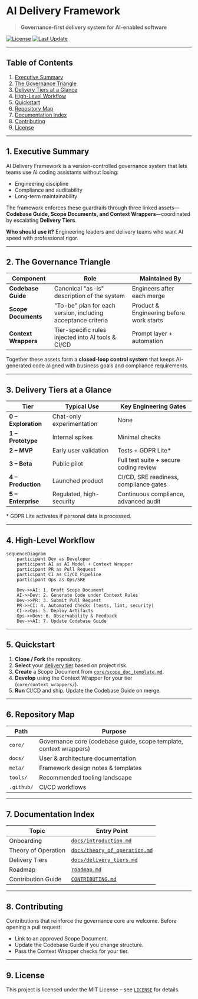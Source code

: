 # AI Delivery Framework

> **Governance-first delivery system for AI-enabled software**

[![License](https://img.shields.io/github/license/skyblue-will/AI-Delivery-Framework)](LICENSE)
[![Last Update](https://img.shields.io/github/last-commit/skyblue-will/AI-Delivery-Framework)](https://github.com/skyblue-will/AI-Delivery-Framework/commits/main)

---

## Table of Contents

1. [Executive Summary](#1-executive-summary)
2. [The Governance Triangle](#2-the-governance-triangle)
3. [Delivery Tiers at a Glance](#3-delivery-tiers-at-a-glance)
4. [High-Level Workflow](#4-high-level-workflow)
5. [Quickstart](#5-quickstart)
6. [Repository Map](#6-repository-map)
7. [Documentation Index](#7-documentation-index)
8. [Contributing](#8-contributing)
9. [License](#9-license)

---

## 1. Executive Summary

AI Delivery Framework is a version-controlled governance system that lets teams use AI coding assistants without losing:

* Engineering discipline
* Compliance and auditability
* Long-term maintainability

The framework enforces these guardrails through three linked assets—**Codebase Guide, Scope Documents, and Context Wrappers**—coordinated by escalating **Delivery Tiers**.

**Who should use it?** Engineering leaders and delivery teams who want AI speed with professional rigor.

---

## 2. The Governance Triangle

| Component | Role | Maintained By |
|-----------|------|--------------|
| **Codebase Guide** | Canonical "as-is" description of the system | Engineers after each merge |
| **Scope Documents** | "To-be" plan for each version, including acceptance criteria | Product & Engineering before work starts |
| **Context Wrappers** | Tier-specific rules injected into AI tools & CI/CD | Prompt layer + automation |

Together these assets form a **closed-loop control system** that keeps AI-generated code aligned with business goals and compliance requirements.

---

## 3. Delivery Tiers at a Glance

| Tier | Typical Use | Key Engineering Gates |
|------|-------------|-----------------------|
| **0 – Exploration** | Chat-only experimentation | None |
| **1 – Prototype** | Internal spikes | Minimal checks |
| **2 – MVP** | Early user validation | Tests + GDPR Lite* |
| **3 – Beta** | Public pilot | Full test suite + secure coding review |
| **4 – Production** | Launched product | CI/CD, SRE readiness, compliance gates |
| **5 – Enterprise** | Regulated, high-security | Continuous compliance, advanced audit |

\* GDPR Lite activates if personal data is processed.

---

## 4. High-Level Workflow

```mermaid
sequenceDiagram
    participant Dev as Developer
    participant AI as AI Model + Context Wrapper
    participant PR as Pull Request
    participant CI as CI/CD Pipeline
    participant Ops as Ops/SRE

    Dev->>AI: 1. Draft Scope Document
    AI->>Dev: 2. Generate Code under Context Rules
    Dev->>PR: 3. Submit Pull Request
    PR->>CI: 4. Automated Checks (tests, lint, security)
    CI->>Ops: 5. Deploy Artifacts
    Ops->>Dev: 6. Observability & Feedback
    Dev->>AI: 7. Update Codebase Guide
```

---

## 5. Quickstart

1. **Clone / Fork** the repository.
2. **Select** your [delivery tier](docs/delivery_tiers.md) based on project risk.
3. **Create** a Scope Document from [`core/scope_doc_template.md`](core/scope_doc_template.md).
4. **Develop** using the Context Wrapper for your tier (`core/context_wrappers/`).
5. **Run** CI/CD and ship. Update the Codebase Guide on merge.

---

## 6. Repository Map

| Path | Purpose |
|------|---------|
| `core/` | Governance core (codebase guide, scope template, context wrappers) |
| `docs/` | User & architecture documentation |
| `meta/` | Framework design notes & templates |
| `tools/` | Recommended tooling landscape |
| `.github/` | CI/CD workflows |

---

## 7. Documentation Index

| Topic | Entry Point |
|-------|-------------|
| Onboarding | [`docs/introduction.md`](docs/introduction.md) |
| Theory of Operation | [`docs/theory_of_operation.md`](docs/theory_of_operation.md) |
| Delivery Tiers | [`docs/delivery_tiers.md`](docs/delivery_tiers.md) |
| Roadmap | [`roadmap.md`](roadmap.md) |
| Contribution Guide | [`CONTRIBUTING.md`](CONTRIBUTING.md) |

---

## 8. Contributing

Contributions that reinforce the governance core are welcome. Before opening a pull request:

* Link to an approved Scope Document.
* Update the Codebase Guide if you change structure.
* Pass the Context Wrapper checks for your tier.

---

## 9. License

This project is licensed under the MIT License – see [`LICENSE`](LICENSE) for details.